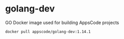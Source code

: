 # golang-dev

GO Docker image used for building AppsCode projects

```console
docker pull appscode/golang-dev:1.14.1
```
